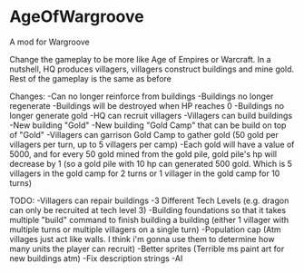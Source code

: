 # AgeOfWargroove
A mod for Wargroove

Change the gameplay to be more like Age of Empires or Warcraft. In a nutshell, HQ produces villagers, villagers construct buildings and mine gold. Rest of the gameplay is the same as before

Changes:
-Can no longer reinforce from buildings
-Buildings no longer regenerate
-Buildings will be destroyed when HP reaches 0
-Buildings no longer generate gold
-HQ can recruit villagers
-Villagers can build buildings
-New building "Gold"
-New building "Gold Camp" that can be build on top of "Gold"
-Villagers can garrison Gold Camp to gather gold (50 gold per villagers per turn, up to 5 villagers per camp)
-Each gold will have a value of 5000, and for every 50 gold mined from the gold pile, gold pile's hp will decrease by 1 (so a gold pile with 10 hp can generated 500 gold. Which is 5 villagers in the gold camp for 2 turns or 1 villager in the gold camp for 10 turns)

TODO:
-Villagers can repair buildings
-3 Different Tech Levels (e.g. dragon can only be recruited at tech level 3)
-Building foundations so that it takes multiple "build" command to finish building a building (either 1 villager with multiple turns or multiple villagers on a single turn)
-Population cap (Atm villages just act like walls. I think i'm gonna use them to determine how many units the player can recruit)
-Better sprites (Terrible ms paint art for new buildings atm)
-Fix description strings
-AI
